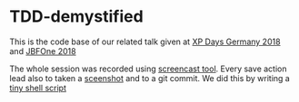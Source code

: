 # TDD-demystified

This is the code base of our related talk given at [XP Days Germany 2018](https://www.xpdays.de/2018/sessions/174-tdd-demystified.html) and [JBFOne 2018](https://kms.jbfone.de/public/conferences/2/agendas/3)

The whole session was recorded using [screencast tool](http://recordmydesktop.sourceforge.net/about.php). Every save action lead also to taken a [sceenshot](https://imagemagick.org/script/import.php) and to a git commit. We did this by writing a [tiny shell script](https://gist.github.com/pfichtner/a0d202769209d968c3268dff72a2172c)


